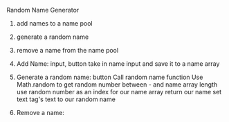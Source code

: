 Random Name Generator

1. add names to a name pool
2. generate a random name
3. remove a name from the name pool

1. Add Name: input, button
    take in name input and save it to a name array

2. Generate a random name: button
    Call random name function
        Use Math.random  to get random number between - and name array length
        use random number as an index for our name array
        return our name
    set text tag's  text to our random name

3. Remove a name: